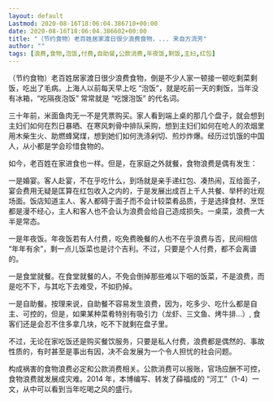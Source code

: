 ```yaml
---
layout: default
Lastmod: 2020-08-16T18:06:04.386710+00:00
date: 2020-08-16T18:06:04.386602+00:00
title: "（节约食物）老百姓居家渡日很少浪费食物，... 来自方流芳"
author: ""
tags: [浪费,食物,泡饭,付费,自助餐,公款消费,年夜饭,剩饭,主妇,红包]
---
```


（节约食物）老百姓居家渡日很少浪费食物，倒是不少人家一顿接一顿吃剩菜剩饭，吃出了毛病。上海人以前每天早上吃 “泡饭”，就是吃前一天的剩饭，当年没有冰箱，“吃隔夜泡饭” 常常就是 “吃馊泡饭” 的代名词。

三十年前，米面鱼肉无一不是凭票购买。家人看到端上桌的那几个盘子，就会想到主妇们如何在烈日暴晒、在寒风刺骨中排队采购，想到主妇们如何在呛人的浓烟里用木柴生火、助燃蜂窝煤，想到她们如何洗涤剁切、煎炒炸爆。经历过饥饿的中国人，从小都是学会珍惜食物的。

如今，老百姓在家进食也一样。但是，在家庭之外就餐，食物浪费是偶有发生：

一是婚宴。客人赴宴，不在乎吃什么，到场就是亲手递红包、凑热闹，互给面子，宴会费用无疑是匡算在红包收入之内的，于是发展出成百上千人共餐、举杯的壮观场面。饭店知道主人、客人都碍于面子而不会计较菜肴品质，于是选择食材、烹饪都是漫不经心，主人和客人也不会认为浪费会给自己造成损失。一桌菜，浪费一大半是常态。

一是年夜饭。年夜饭若有人付费，吃免费晚餐的人也不在乎浪费与否，民间相信 “年年有余”，剩一点儿饭菜也是讨个吉利。不过，只要是个人付费，都不会离谱的。

一是食堂就餐。在食堂就餐的人，不免会倒掉那些难以下咽的饭菜，不是浪费，而是吃不下，与其吃下去难受，不如扔掉。

一是自助餐。按理来说，自助餐不容易发生浪费，因为，吃多少、吃什么都是自主、可控的，但是，如果某种菜肴特别有吸引力（龙虾、三文鱼、烤牛排...）, 食客们还是会忍不住多拿几块，吃不下就剩在盘子里。

不过，无论在家吃饭还是购买餐饮服务，只要是私人付费，浪费都是偶然的、事故性质的，有时甚至是事出有因，决不会发展为一个令人担忧的社会问题。

构成祸害的食物浪费必定和公款消费相关。公款消费可以报账，官场应酬不可控，食物浪费就发展成灾难。2014 年，本博编写、转发了薛福成的 “河工”（1-4）一文，从中可以看到当年吃喝之风的盛行。

